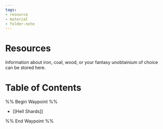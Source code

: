 ```yaml
---
tags:
- resource
- material
- folder-note
---
```

# Resources

Information about iron, coal, wood, or your fantasy unobtainium of choice can be stored here.

# Table of Contents

%% Begin Waypoint %%
- [[Hell Shards]]

%% End Waypoint %%
